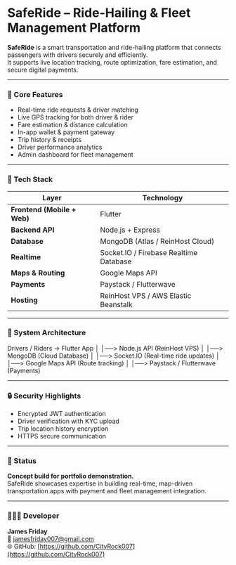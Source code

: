 # SafeRide – Ride-Hailing & Fleet Management Platform

**SafeRide** is a smart transportation and ride-hailing platform that connects passengers with drivers securely and efficiently.  
It supports live location tracking, route optimization, fare estimation, and secure digital payments.

---

### 🚗 Core Features
- Real-time ride requests & driver matching  
- Live GPS tracking for both driver & rider  
- Fare estimation & distance calculation  
- In-app wallet & payment gateway  
- Trip history & receipts  
- Driver performance analytics  
- Admin dashboard for fleet management  

---

### 🧠 Tech Stack
| Layer | Technology |
|-------|-------------|
| **Frontend (Mobile + Web)** | Flutter |
| **Backend API** | Node.js + Express |
| **Database** | MongoDB (Atlas / ReinHost Cloud) |
| **Realtime** | Socket.IO / Firebase Realtime Database |
| **Maps & Routing** | Google Maps API |
| **Payments** | Paystack / Flutterwave |
| **Hosting** | ReinHost VPS / AWS Elastic Beanstalk |

---

### 🧩 System Architecture
Drivers / Riders → Flutter App
│
│──> Node.js API (ReinHost VPS)
│
│──> MongoDB (Cloud Database)
│
│──> Socket.IO (Real-time ride updates)
│
│──> Google Maps API (Route tracking)
│
│──> Paystack / Flutterwave (Payments)


---

### 🔒 Security Highlights
- Encrypted JWT authentication  
- Driver verification with KYC upload  
- Trip location history encryption  
- HTTPS secure communication  

---

### 🧾 Status
**Concept build for portfolio demonstration.**  
SafeRide showcases expertise in building real-time, map-driven transportation apps with payment and fleet management integration.

---

### 👨🏽‍💻 Developer
**James Friday**  
📧 jamesfriday007@gmail.com  
🌐 GitHub: [https://github.com/CityRock007](https://github.com/CityRock007)
